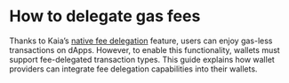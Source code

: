 # How to delegate gas fees

Thanks to Kaia’s [native fee delegation](https://docs.kaia.io/build/transactions/fee-delegation/) feature, users can enjoy gas-less transactions on dApps. However, to enable this functionality, wallets must support fee-delegated transaction types. This guide explains how wallet providers can integrate fee delegation capabilities into their wallets.

